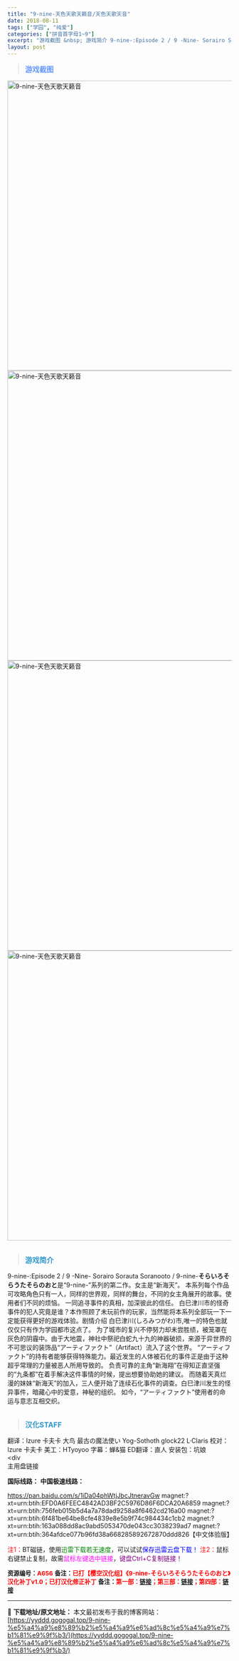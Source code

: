 ```yaml
---
title: "9-nine-天色天歌天籁音/天色天歌天音"
date: 2018-08-11
tags: ["学园", "纯爱"]
categories: ["拼音首字母1~9"]
excerpt: "游戏截图 &nbsp; 游戏简介 9-nine-:Episode 2 / 9 -Nine- Sorairo Sorauta Soranooto / 9-nine-そらいろそらうたそらのおと是“9-nine-”系列的第二作。女主是“新海天”。 本系列每个作品可攻略角色只有一人，同样的世界观，同样的舞台&hellip;"
layout: post
---
```


<div>
<blockquote><b><span style="font-size: 12pt; color: #6699ff;">游戏截图</span></b></blockquote>
<div><img title="点击放大" src="https://yyddd.gogogal.top/wp-content/uploads/2025/04/20250410_67f7914299e30.webp" alt="9-nine-天色天歌天籁音" width="650" /></div>
<div><img title="点击放大" src="https://yyddd.gogogal.top/wp-content/uploads/2025/04/20250410_67f79143e6ff3.webp" alt="9-nine-天色天歌天籁音" width="650" /></div>
<div><img title="点击放大" src="https://yyddd.gogogal.top/wp-content/uploads/2025/04/20250410_67f791452ff5b.webp" alt="9-nine-天色天歌天籁音" width="650" /></div>
<div><img title="点击放大" src="https://yyddd.gogogal.top/wp-content/uploads/2025/04/20250410_67f79146aeaba.webp" alt="9-nine-天色天歌天籁音" width="650" /></div>
&nbsp;
<blockquote><b><span style="font-size: 12pt; color: #3399cc;">游戏简介</span></b></blockquote>
<div>9-nine-:Episode 2 / 9 -Nine- Sorairo Sorauta Soranooto / 9-nine-<b>そらいろそらうたそらのおと</b>是“9-nine-”系列的第二作。女主是“新海天”。
本系列每个作品可攻略角色只有一人，同样的世界观，同样的舞台，不同的女主角展开的故事。使用者们不同的烦恼。
一同追寻事件的真相，加深彼此的信任。
白巳津川市的怪奇事件的犯人究竟是谁？本作照顾了未玩前作的玩家，当然能将本系列全部玩一下一定能获得更好的游戏体验。剧情介绍
白巳津川(しろみつがわ)市,唯一的特色也就仅仅只有作为学园都市这点了。
为了城市的复兴不停努力却未尝胜绩，被笼罩在灰色的阴霾中。由于大地震，神社中祭祀白蛇九十九的神器破损，来源于异世界的不可思议的装饰品“アーティファクト”（Artifact）流入了这个世界。
“アーティファクト”的持有者能够获得特殊能力。最近发生的人体被石化的事件正是由于这种超乎常理的力量被恶人所用导致的。
负责可靠的主角“新海翔”在得知正直坚强的“九条都”在着手解决这件事情的时候，提出想要协助她的建议。
而随着天真烂漫的妹妹“新海天”的加入，三人便开始了连续石化事件的调查。白巳津川发生的怪异事件，暗藏心中的爱意，神秘的组织。
如今，“アーティファクト”使用者的命运与意志互相交织。</div>
&nbsp;
<blockquote><b><span style="font-size: 12pt; color: #3399cc;">汉化STAFF</span></b></blockquote>
<div>翻译：lzure 卡夫卡 大鸟 最古の魔法使い Yog-Sothoth glock22 L·Claris
校对：lzure 卡夫卡
美工：HTyoyoo
字幕：蝉&amp;猫
ED翻译：直人
安装包：坑娘</div>
&lt;div
<div class="panel panel-primary">
<div class="panel-heading">主用盘链接</div>
<div class="panel-body">

<b>国际线路：</b>
<b>中国极速线路：</b>

<!--wechatfans start-->
https://pan.baidu.com/s/1iDa04phWtjJbcJtneravGw
magnet:?xt=urn:btih:EFD0A6FEEC4842AD3BF2C5976D86F6DCA20A6859
magnet:?xt=urn:btih:756feb015b5d4a7a78dad9258a8f6462cd216a00
magnet:?xt=urn:btih:6f481be64be8cfe4839e8e5b9f74c984434c1cb2
magnet:?xt=urn:btih:163a088dd8ac9abd5053470de043cc3038239ad7
magnet:?xt=urn:btih:364afdce077b96fd38a668285892672870ddd826【中文体验版】
<!--wechatfans end-->
<span style="color: #ff0000;">注1：</span>BT磁链，使用<span style="color: #008000;">迅雷下载若无速度</span>，可以试试<span style="color: #0000ff;">保存迅雷云盘下载！</span>
<span style="color: #ff0000;">注2：</span>鼠标右键禁止复制，故需<span style="color: #ff00ff;">鼠标左键选中链接</span>，<span style="color: #800080;">键盘Ctrl+C复制链接！</span>

</div>
<div class="panel-footer"><b><span style="font-size: 10pt;">资源编号：<span style="color: #ff0000;">A656</span></span></b>
<b><span style="font-size: 10pt;">备注：<span style="color: #ff0000;">已打【樱空汉化组】《9-nine-そらいろそらうたそらのおと》汉化补丁v1.0；已打汉化修正补丁</span></span></b>
<b><span style="font-size: 10pt;">备注：<span style="color: #ff0000;">第一部：<a href="https://yyddd.gogogal.top/9-nine-%e4%b9%9d%e6%ac%a1%e4%b9%9d%e6%97%a5%e4%b9%9d%e9%87%8d%e8%89%b2/" target="_blank" rel="noopener">链接</a>；第三部：<a href="https://yyddd.gogogal.top/9-nine-%e6%98%a5%e8%89%b2%e6%98%a5%e6%81%8b%e6%98%a5%e7%86%99%e9%a3%8e/" target="_blank" rel="noopener">链接</a>；第四部：<a href="https://yyddd.gogogal.top/9-nine-%e9%9b%aa%e8%89%b2%e9%9b%aa%e8%8a%b1%e9%9b%aa%e4%bd%99%e7%97%95/" target="_blank" rel="noopener">链接</a></span></span></b></div>
</div>
</div>

---
📖 **下载地址/原文地址：** 本文最初发布于我的博客网站：[https://yyddd.gogogal.top/9-nine-%e5%a4%a9%e8%89%b2%e5%a4%a9%e6%ad%8c%e5%a4%a9%e7%b1%81%e9%9f%b3/](https://yyddd.gogogal.top/9-nine-%e5%a4%a9%e8%89%b2%e5%a4%a9%e6%ad%8c%e5%a4%a9%e7%b1%81%e9%9f%b3/)
